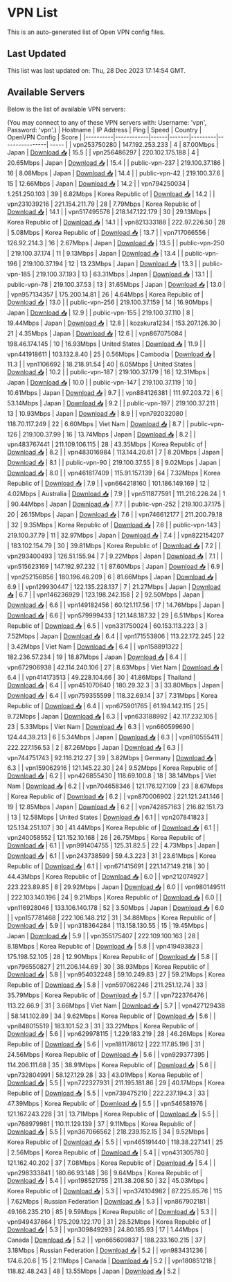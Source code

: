 # VPN List

This is an auto-generated list of Open VPN config files.

## Last Updated

This list was last updated on: Thu, 28 Dec 2023 17:14:54 GMT.

## Available Servers

Below is the list of available VPN servers:

(You may connect to any of these VPN servers with: Username: 'vpn', Password: 'vpn'.)
| Hostname | IP Address | Ping | Speed | Country | OpenVPN Config | Score |
|----------|------------|------|-------|---------|----------------| ----- |
| vpn253750280 | 147.192.253.233 | 4 | 87.00Mbps | Japan | [Download 📥](./configs/server_0_JP.ovpn) | 15.5 |
| vpn256486297 | 220.102.175.188 | 4 | 20.65Mbps | Japan | [Download 📥](./configs/server_1_JP.ovpn) | 15.4 |
| public-vpn-237 | 219.100.37.186 | 16 | 8.08Mbps | Japan | [Download 📥](./configs/server_2_JP.ovpn) | 14.4 |
| public-vpn-42 | 219.100.37.6 | 15 | 12.66Mbps | Japan | [Download 📥](./configs/server_3_JP.ovpn) | 14.2 |
| vpn794250034 | 1.251.250.103 | 39 | 6.82Mbps | Korea Republic of | [Download 📥](./configs/server_4_KR.ovpn) | 14.2 |
| vpn231039216 | 221.154.211.79 | 28 | 7.79Mbps | Korea Republic of | [Download 📥](./configs/server_5_KR.ovpn) | 14.1 |
| vpn517495578 | 218.147.122.179 | 30 | 29.13Mbps | Korea Republic of | [Download 📥](./configs/server_6_KR.ovpn) | 14.1 |
| vpn821333188 | 222.97.226.50 | 28 | 5.08Mbps | Korea Republic of | [Download 📥](./configs/server_7_KR.ovpn) | 13.7 |
| vpn717066556 | 126.92.214.3 | 16 | 2.67Mbps | Japan | [Download 📥](./configs/server_8_JP.ovpn) | 13.5 |
| public-vpn-250 | 219.100.37.174 | 11 | 9.13Mbps | Japan | [Download 📥](./configs/server_9_JP.ovpn) | 13.4 |
| public-vpn-196 | 219.100.37.194 | 12 | 13.23Mbps | Japan | [Download 📥](./configs/server_10_JP.ovpn) | 13.3 |
| public-vpn-185 | 219.100.37.193 | 13 | 63.31Mbps | Japan | [Download 📥](./configs/server_11_JP.ovpn) | 13.1 |
| public-vpn-78 | 219.100.37.53 | 13 | 31.65Mbps | Japan | [Download 📥](./configs/server_12_JP.ovpn) | 13.0 |
| vpn957134357 | 175.200.14.81 | 26 | 4.64Mbps | Korea Republic of | [Download 📥](./configs/server_13_KR.ovpn) | 13.0 |
| public-vpn-256 | 219.100.37.159 | 14 | 16.90Mbps | Japan | [Download 📥](./configs/server_14_JP.ovpn) | 12.9 |
| public-vpn-155 | 219.100.37.110 | 8 | 19.44Mbps | Japan | [Download 📥](./configs/server_15_JP.ovpn) | 12.8 |
| kozakura1234 | 153.207.126.30 | 21 | 4.35Mbps | Japan | [Download 📥](./configs/server_16_JP.ovpn) | 12.6 |
| vpn867075084 | 198.46.174.145 | 10 | 16.93Mbps | United States | [Download 📥](./configs/server_17_US.ovpn) | 11.9 |
| vpn441918611 | 103.132.8.40 | 25 | 0.56Mbps | Cambodia | [Download 📥](./configs/server_18_KH.ovpn) | 11.3 |
| vpn1106692 | 18.218.91.54 | 40 | 6.05Mbps | United States | [Download 📥](./configs/server_19_US.ovpn) | 10.2 |
| public-vpn-187 | 219.100.37.179 | 16 | 12.31Mbps | Japan | [Download 📥](./configs/server_20_JP.ovpn) | 10.0 |
| public-vpn-147 | 219.100.37.119 | 10 | 10.61Mbps | Japan | [Download 📥](./configs/server_21_JP.ovpn) | 9.7 |
| vpn884126381 | 111.97.203.72 | 6 | 53.14Mbps | Japan | [Download 📥](./configs/server_22_JP.ovpn) | 9.2 |
| public-vpn-197 | 219.100.37.211 | 13 | 10.93Mbps | Japan | [Download 📥](./configs/server_23_JP.ovpn) | 8.9 |
| vpn792032080 | 118.70.117.249 | 22 | 6.60Mbps | Viet Nam | [Download 📥](./configs/server_24_VN.ovpn) | 8.7 |
| public-vpn-126 | 219.100.37.99 | 16 | 13.74Mbps | Japan | [Download 📥](./configs/server_25_JP.ovpn) | 8.2 |
| vpn483767441 | 211.109.106.115 | 28 | 43.35Mbps | Korea Republic of | [Download 📥](./configs/server_26_KR.ovpn) | 8.2 |
| vpn483016984 | 113.144.20.61 | 7 | 8.20Mbps | Japan | [Download 📥](./configs/server_27_JP.ovpn) | 8.1 |
| public-vpn-90 | 219.100.37.55 | 8 | 9.02Mbps | Japan | [Download 📥](./configs/server_28_JP.ovpn) | 8.0 |
| vpn461817409 | 115.91.157.139 | 64 | 7.32Mbps | Korea Republic of | [Download 📥](./configs/server_29_KR.ovpn) | 7.9 |
| vpn664218160 | 101.186.149.169 | 12 | 4.02Mbps | Australia | [Download 📥](./configs/server_30_AU.ovpn) | 7.9 |
| vpn511877591 | 111.216.226.24 | 1 | 90.44Mbps | Japan | [Download 📥](./configs/server_31_JP.ovpn) | 7.7 |
| public-vpn-252 | 219.100.37.175 | 20 | 26.15Mbps | Japan | [Download 📥](./configs/server_32_JP.ovpn) | 7.6 |
| vpn746612177 | 211.200.79.18 | 32 | 9.35Mbps | Korea Republic of | [Download 📥](./configs/server_33_KR.ovpn) | 7.6 |
| public-vpn-143 | 219.100.37.79 | 11 | 32.97Mbps | Japan | [Download 📥](./configs/server_34_JP.ovpn) | 7.4 |
| vpn822154207 | 183.102.154.79 | 30 | 39.81Mbps | Korea Republic of | [Download 📥](./configs/server_35_KR.ovpn) | 7.2 |
| vpn293400493 | 126.51.155.94 | 7 | 9.22Mbps | Japan | [Download 📥](./configs/server_36_JP.ovpn) | 7.1 |
| vpn515623169 | 147.192.97.232 | 1 | 87.60Mbps | Japan | [Download 📥](./configs/server_37_JP.ovpn) | 6.9 |
| vpn252156856 | 180.196.46.209 | 6 | 81.66Mbps | Japan | [Download 📥](./configs/server_38_JP.ovpn) | 6.9 |
| vpn129930447 | 122.135.228.137 | 7 | 21.27Mbps | Japan | [Download 📥](./configs/server_39_JP.ovpn) | 6.7 |
| vpn146236929 | 123.198.242.158 | 2 | 92.50Mbps | Japan | [Download 📥](./configs/server_40_JP.ovpn) | 6.6 |
| vpn149182456 | 60.121.117.56 | 17 | 14.76Mbps | Japan | [Download 📥](./configs/server_41_JP.ovpn) | 6.6 |
| vpn579999433 | 121.148.187.32 | 29 | 6.51Mbps | Korea Republic of | [Download 📥](./configs/server_42_KR.ovpn) | 6.5 |
| vpn331750024 | 60.153.113.223 | 3 | 7.52Mbps | Japan | [Download 📥](./configs/server_43_JP.ovpn) | 6.4 |
| vpn171553806 | 113.22.172.245 | 22 | 3.42Mbps | Viet Nam | [Download 📥](./configs/server_44_VN.ovpn) | 6.4 |
| vpn158891322 | 182.236.57.234 | 19 | 18.87Mbps | Japan | [Download 📥](./configs/server_45_JP.ovpn) | 6.4 |
| vpn672906938 | 42.114.240.106 | 27 | 8.63Mbps | Viet Nam | [Download 📥](./configs/server_46_VN.ovpn) | 6.4 |
| vpn414173513 | 49.228.104.66 | 30 | 41.86Mbps | Thailand | [Download 📥](./configs/server_47_TH.ovpn) | 6.4 |
| vpn451070640 | 180.29.32.3 | 3 | 33.80Mbps | Japan | [Download 📥](./configs/server_48_JP.ovpn) | 6.4 |
| vpn759355599 | 118.32.69.14 | 37 | 7.31Mbps | Korea Republic of | [Download 📥](./configs/server_49_KR.ovpn) | 6.4 |
| vpn675901765 | 61.194.142.115 | 25 | 9.72Mbps | Japan | [Download 📥](./configs/server_50_JP.ovpn) | 6.3 |
| vpn633188992 | 42.117.232.105 | 23 | 5.33Mbps | Viet Nam | [Download 📥](./configs/server_51_VN.ovpn) | 6.3 |
| vpn660599690 | 124.44.39.213 | 6 | 5.34Mbps | Japan | [Download 📥](./configs/server_52_JP.ovpn) | 6.3 |
| vpn810555411 | 222.227.156.53 | 2 | 87.26Mbps | Japan | [Download 📥](./configs/server_53_JP.ovpn) | 6.3 |
| vpn744751743 | 92.116.212.27 | 39 | 3.82Mbps | Germany | [Download 📥](./configs/server_54_DE.ovpn) | 6.3 |
| vpn159062916 | 121.145.22.30 | 24 | 9.52Mbps | Korea Republic of | [Download 📥](./configs/server_55_KR.ovpn) | 6.2 |
| vpn426855430 | 118.69.100.8 | 18 | 38.14Mbps | Viet Nam | [Download 📥](./configs/server_56_VN.ovpn) | 6.2 |
| vpn704658346 | 121.176.127.109 | 23 | 8.67Mbps | Korea Republic of | [Download 📥](./configs/server_57_KR.ovpn) | 6.2 |
| vpn870006902 | 221.121.241.146 | 19 | 12.85Mbps | Japan | [Download 📥](./configs/server_58_JP.ovpn) | 6.2 |
| vpn742857163 | 216.82.151.73 | 13 | 12.58Mbps | United States | [Download 📥](./configs/server_59_US.ovpn) | 6.1 |
| vpn207841823 | 125.134.251.107 | 30 | 41.44Mbps | Korea Republic of | [Download 📥](./configs/server_60_KR.ovpn) | 6.1 |
| vpn240058552 | 121.152.10.168 | 26 | 26.75Mbps | Korea Republic of | [Download 📥](./configs/server_61_KR.ovpn) | 6.1 |
| vpn991404755 | 125.31.82.5 | 22 | 4.73Mbps | Japan | [Download 📥](./configs/server_62_JP.ovpn) | 6.1 |
| vpn243738599 | 59.4.3.223 | 31 | 23.61Mbps | Korea Republic of | [Download 📥](./configs/server_63_KR.ovpn) | 6.1 |
| vpn671415691 | 221.147.149.218 | 30 | 44.43Mbps | Korea Republic of | [Download 📥](./configs/server_64_KR.ovpn) | 6.0 |
| vpn212074927 | 223.223.89.85 | 8 | 29.92Mbps | Japan | [Download 📥](./configs/server_65_JP.ovpn) | 6.0 |
| vpn980149511 | 222.103.140.196 | 24 | 9.21Mbps | Korea Republic of | [Download 📥](./configs/server_66_KR.ovpn) | 6.0 |
| vpn116928046 | 133.106.140.178 | 52 | 3.50Mbps | Japan | [Download 📥](./configs/server_67_JP.ovpn) | 6.0 |
| vpn157781468 | 222.106.148.212 | 31 | 34.88Mbps | Korea Republic of | [Download 📥](./configs/server_68_KR.ovpn) | 5.9 |
| vpn318364284 | 113.158.130.55 | 15 | 19.45Mbps | Japan | [Download 📥](./configs/server_69_JP.ovpn) | 5.9 |
| vpn355175407 | 222.109.100.163 | 28 | 8.18Mbps | Korea Republic of | [Download 📥](./configs/server_70_KR.ovpn) | 5.8 |
| vpn419493823 | 175.198.52.105 | 28 | 12.90Mbps | Korea Republic of | [Download 📥](./configs/server_71_KR.ovpn) | 5.8 |
| vpn796550827 | 211.206.144.69 | 30 | 38.93Mbps | Korea Republic of | [Download 📥](./configs/server_72_KR.ovpn) | 5.8 |
| vpn954032248 | 59.10.249.83 | 27 | 59.21Mbps | Korea Republic of | [Download 📥](./configs/server_73_KR.ovpn) | 5.8 |
| vpn597062246 | 211.251.12.74 | 33 | 35.79Mbps | Korea Republic of | [Download 📥](./configs/server_74_KR.ovpn) | 5.7 |
| vpn722376476 | 113.22.66.9 | 31 | 3.66Mbps | Viet Nam | [Download 📥](./configs/server_75_VN.ovpn) | 5.7 |
| vpn427129438 | 58.141.102.89 | 34 | 9.62Mbps | Korea Republic of | [Download 📥](./configs/server_76_KR.ovpn) | 5.6 |
| vpn848015519 | 183.101.52.3 | 31 | 33.22Mbps | Korea Republic of | [Download 📥](./configs/server_77_KR.ovpn) | 5.6 |
| vpn629978115 | 1.229.183.219 | 28 | 46.26Mbps | Korea Republic of | [Download 📥](./configs/server_78_KR.ovpn) | 5.6 |
| vpn181178612 | 222.117.85.196 | 31 | 24.56Mbps | Korea Republic of | [Download 📥](./configs/server_79_KR.ovpn) | 5.6 |
| vpn929377395 | 114.206.111.68 | 35 | 38.91Mbps | Korea Republic of | [Download 📥](./configs/server_80_KR.ovpn) | 5.6 |
| vpn732804991 | 58.127.129.28 | 33 | 43.01Mbps | Korea Republic of | [Download 📥](./configs/server_81_KR.ovpn) | 5.5 |
| vpn722327931 | 211.195.181.86 | 29 | 40.17Mbps | Korea Republic of | [Download 📥](./configs/server_82_KR.ovpn) | 5.5 |
| vpn739475210 | 222.237.194.3 | 33 | 47.39Mbps | Korea Republic of | [Download 📥](./configs/server_83_KR.ovpn) | 5.5 |
| vpn546581976 | 121.167.243.228 | 31 | 13.71Mbps | Korea Republic of | [Download 📥](./configs/server_84_KR.ovpn) | 5.5 |
| vpn768979981 | 110.11.129.139 | 37 | 9.11Mbps | Korea Republic of | [Download 📥](./configs/server_85_KR.ovpn) | 5.5 |
| vpn367066562 | 218.239.152.15 | 34 | 9.52Mbps | Korea Republic of | [Download 📥](./configs/server_86_KR.ovpn) | 5.5 |
| vpn465191440 | 118.38.227.141 | 25 | 2.56Mbps | Korea Republic of | [Download 📥](./configs/server_87_KR.ovpn) | 5.4 |
| vpn431305780 | 121.162.40.202 | 37 | 7.08Mbps | Korea Republic of | [Download 📥](./configs/server_88_KR.ovpn) | 5.4 |
| vpn298333841 | 180.66.93.148 | 36 | 9.64Mbps | Korea Republic of | [Download 📥](./configs/server_89_KR.ovpn) | 5.4 |
| vpn198521755 | 211.38.208.50 | 32 | 45.03Mbps | Korea Republic of | [Download 📥](./configs/server_90_KR.ovpn) | 5.3 |
| vpn374104982 | 87.225.85.76 | 115 | 7.62Mbps | Russian Federation | [Download 📥](./configs/server_91_RU.ovpn) | 5.3 |
| vpn867902181 | 49.166.235.210 | 85 | 9.59Mbps | Korea Republic of | [Download 📥](./configs/server_92_KR.ovpn) | 5.3 |
| vpn949437864 | 175.209.122.170 | 31 | 28.52Mbps | Korea Republic of | [Download 📥](./configs/server_93_KR.ovpn) | 5.3 |
| vpn309849293 | 24.80.185.93 | 17 | 1.44Mbps | Canada | [Download 📥](./configs/server_94_CA.ovpn) | 5.2 |
| vpn665609837 | 188.233.160.215 | 37 | 3.18Mbps | Russian Federation | [Download 📥](./configs/server_95_RU.ovpn) | 5.2 |
| vpn983431236 | 174.6.20.6 | 15 | 2.11Mbps | Canada | [Download 📥](./configs/server_96_CA.ovpn) | 5.2 |
| vpn180851218 | 118.82.48.243 | 48 | 13.55Mbps | Japan | [Download 📥](./configs/server_97_JP.ovpn) | 5.2 |
